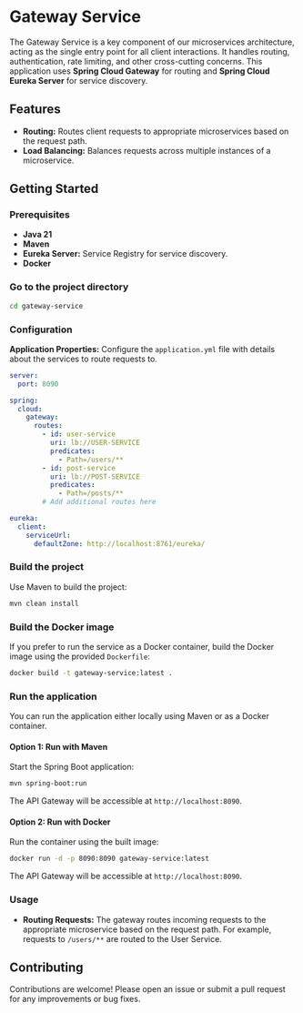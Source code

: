 # Gateway Service

The Gateway Service is a key component of our microservices architecture, acting as the single entry point for all
client
interactions. It handles routing, authentication, rate limiting, and other cross-cutting concerns. This application uses
**Spring Cloud Gateway** for routing and **Spring Cloud Eureka Server** for service discovery.

## Features

- **Routing:** Routes client requests to appropriate microservices based on the request path.
- **Load Balancing:** Balances requests across multiple instances of a microservice.

## Getting Started

### Prerequisites

- **Java 21**
- **Maven**
- **Eureka Server:** Service Registry for service discovery.
- **Docker**

### Go to the project directory

```bash
cd gateway-service
```

### Configuration

**Application Properties:** Configure the `application.yml` file with details about the services to route requests to.

```yaml
server:
  port: 8090

spring:
  cloud:
    gateway:
      routes:
        - id: user-service
          uri: lb://USER-SERVICE
          predicates:
            - Path=/users/**
        - id: post-service
          uri: lb://POST-SERVICE
          predicates:
            - Path=/posts/**
        # Add additional routes here

eureka:
  client:
    serviceUrl:
      defaultZone: http://localhost:8761/eureka/
```

### Build the project

Use Maven to build the project:

```bash
mvn clean install
```

### Build the Docker image

If you prefer to run the service as a Docker container, build the Docker image using the provided `Dockerfile`:

```bash
docker build -t gateway-service:latest .
```

### Run the application

You can run the application either locally using Maven or as a Docker container.

#### Option 1: Run with Maven

Start the Spring Boot application:

```bash
mvn spring-boot:run
```

The API Gateway will be accessible at `http://localhost:8090`.

#### Option 2: Run with Docker

Run the container using the built image:

```bash
docker run -d -p 8090:8090 gateway-service:latest
```

The API Gateway will be accessible at `http://localhost:8090`.

### Usage

- **Routing Requests:** The gateway routes incoming requests to the appropriate microservice based on the request path.
  For example, requests to `/users/**` are routed to the User Service.

## Contributing

Contributions are welcome! Please open an issue or submit a pull request for any improvements or bug fixes.
